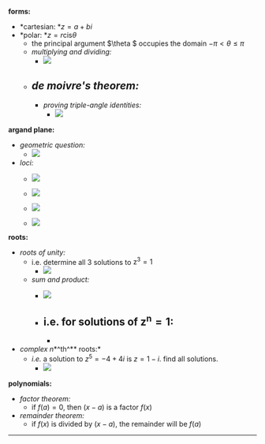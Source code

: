 **forms:**
- *cartesian: *$z=a+bi$
- *polar: *$z=r\mathrm{cis}\mathit{\theta}$
  - the principal argument $\theta $ occupies the domain $-\mathit{\pi}<\mathit{\theta}\le \mathit{\pi}$
  - *multiplying and dividing:*
    - ![](./images/image_1.b235a270.emf)
  - *de moivre's theorem:*
    - 
    - *proving triple-angle identities:*
      - ![](./images/image_2.156f1a28.emf)

**argand plane:**
- *geometric question:*
  - ![](./images/image_3.da8ec582.emf)
- *loci:*
  - ![](./images/image_4.2b9ad501.emf)
  
  - ![](./images/image_5.b3cc7a66.emf)
  
  - ![](./images/image_6.4a4ec6c2.emf)
  
  - ![](./images/image_7.2da05688.emf)

**roots:**
- *roots of unity:*
  - i.e. determine all 3 solutions to ${\mathrm{z}}^{3}=1$
    - ![](./images/image_8.b0bb90ab.emf)
  - *sum and product:*
    - ![](./images/image_9.5ef3450d.emf)
    - i.e. for solutions of ${\mathrm{z}}^{\mathrm{n}}=1$:
      - 
      
      - 
- *complex n**^th^** roots:*
  - *i.e.* a solution to ${z}^{5}=-4+4i$ is $z=1-i$. find all solutions.
    - ![](./images/image_10.1bfb698d.emf)

**polynomials:**
- *factor theorem:*
  - if $f\left(a\right)=0$, then $\left(x-a\right)$ is a factor $f\left(x\right)$
- *remainder theorem:*
  - if $f\left(x\right)$ is divided by $(x-a)$, the remainder will be $f\left(a\right)$
-----
